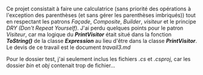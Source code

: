 Ce projet consistait à faire une calculatrice (sans priorité des opérations à l'exception des parenthèses (et sans gérer les parenthèses imbriqués)) tout en respectant les patrons *Façade*, *Composite*, *Builder*, *visiteur* et le principe *DRY (Don't Repeat Yourself)*. J'ai perdu quelques points pour le patron *Visiteur*, car ma logique du ***PrintVisitor*** était situé dans la fonction ***ToString()*** de la classe ***Expression*** au lieu d'être dans la classe ***PrintVisitor***. Le devis de ce travail est le document *travail3.md*

Pour le dossier test, j'ai seulement inclus les fichiers *.cs* et *.csproj*, car les dossier *bin* et *obj* contenait trop de fichier...
